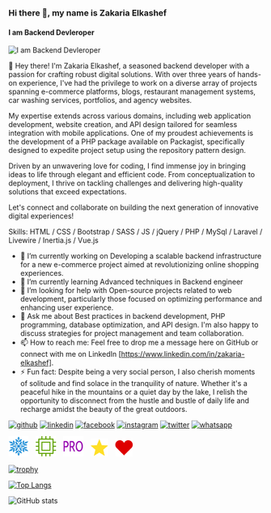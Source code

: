 ### Hi there 👋, my name is Zakaria Elkashef
#### I am Backend Devleroper
![I am Backend Devleroper](https://media.licdn.com/dms/image/D4D16AQEVdiEZynep9A/profile-displaybackgroundimage-shrink_350_1400/0/1712321778252?e=1717632000&v=beta&t=sYASNL9t3VrU678koLGkjRQBlOv-w47gwJcgil0z7i0)

👋 Hey there! I'm Zakaria Elkashef, a seasoned backend developer with a passion for crafting robust digital solutions. With over three years of hands-on experience, I've had the privilege to work on a diverse array of projects spanning e-commerce platforms, blogs, restaurant management systems, car washing services, portfolios, and agency websites.

My expertise extends across various domains, including web application development, website creation, and API design tailored for seamless integration with mobile applications. One of my proudest achievements is the development of a PHP package available on Packagist, specifically designed to expedite project setup using the repository pattern design.

Driven by an unwavering love for coding, I find immense joy in bringing ideas to life through elegant and efficient code. From conceptualization to deployment, I thrive on tackling challenges and delivering high-quality solutions that exceed expectations.

Let's connect and collaborate on building the next generation of innovative digital experiences!

Skills: HTML / CSS / Bootstrap / SASS / JS / jQuery / PHP / MySql / Laravel / Livewire / Inertia.js / Vue.js

- 🔭 I’m currently working on Developing a scalable backend infrastructure for a new e-commerce project aimed at revolutionizing online shopping experiences. 
- 🌱 I’m currently learning Advanced techniques in Backend engineer 
- 🤔 I’m looking for help with Open-source projects related to web development, particularly those focused on optimizing performance and enhancing user experience. 
- 💬 Ask me about  Best practices in backend development, PHP programming, database optimization, and API design. I'm also happy to discuss strategies for project management and team collaboration. 
- 📫 How to reach me: Feel free to drop me a message here on GitHub or connect with me on LinkedIn [https://www.linkedin.com/in/zakaria-elkashef]. 
- ⚡ Fun fact: Despite being a very social person, I also cherish moments of solitude and find solace in the tranquility of nature. Whether it's a peaceful hike in the mountains or a quiet day by the lake, I relish the opportunity to disconnect from the hustle and bustle of daily life and recharge amidst the beauty of the great outdoors. 


[<img src='https://cdn.jsdelivr.net/npm/simple-icons@3.0.1/icons/github.svg' alt='github' height='40'>](https://github.com/DevZakariaElkashef)  [<img src='https://cdn.jsdelivr.net/npm/simple-icons@3.0.1/icons/linkedin.svg' alt='linkedin' height='40'>](https://www.linkedin.com/in/https://www.linkedin.com/in/zakaria-elkashef//)  [<img src='https://cdn.jsdelivr.net/npm/simple-icons@3.0.1/icons/facebook.svg' alt='facebook' height='40'>](https://www.facebook.com/https://www.facebook.com/profile.php?id=100087770246550)  [<img src='https://cdn.jsdelivr.net/npm/simple-icons@3.0.1/icons/instagram.svg' alt='instagram' height='40'>](https://www.instagram.com/https://www.instagram.com/dev.zakaria_elkashef//)  [<img src='https://cdn.jsdelivr.net/npm/simple-icons@3.0.1/icons/twitter.svg' alt='twitter' height='40'>](https://twitter.com/https://twitter.com/dev_zakaria_)  [<img src='https://cdn.jsdelivr.net/npm/simple-icons@3.0.1/icons/whatsapp.svg' alt='whatsapp' height='40'>](https://wa.me/+201067084439)  

<a href='https://archiveprogram.github.com/'><img src='https://raw.githubusercontent.com/acervenky/animated-github-badges/master/assets/acbadge.gif' width='40' height='40'></a> <a href='https://docs.github.com/en/developers'><img src='https://raw.githubusercontent.com/acervenky/animated-github-badges/master/assets/devbadge.gif' width='40' height='40'></a> <a href='https://github.com/pricing'><img src='https://raw.githubusercontent.com/acervenky/animated-github-badges/master/assets/pro.gif' width='40' height='40'></a> <a href='https://stars.github.com/'><img src='https://raw.githubusercontent.com/acervenky/animated-github-badges/master/assets/starbadge.gif' width='35' height='35'></a> <a href='https://docs.github.com/en/github/supporting-the-open-source-community-with-github-sponsors'><img src='https://raw.githubusercontent.com/acervenky/animated-github-badges/master/assets/sponsorbadge.gif' width='35' height='35'></a> 

[![trophy](https://github-profile-trophy.vercel.app/?username=DevZakariaElkashef)](https://github.com/ryo-ma/github-profile-trophy)

[![Top Langs](https://github-readme-stats.vercel.app/api/top-langs/?username=DevZakariaElkashef)](https://github.com/anuraghazra/github-readme-stats)

![GitHub stats](https://github-readme-stats.vercel.app/api?username=DevZakariaElkashef&show_icons=true&count_private=true)  

